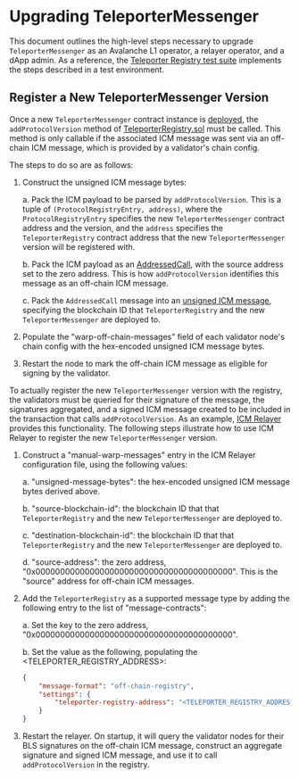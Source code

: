 # Upgrading TeleporterMessenger

This document outlines the high-level steps necessary to upgrade `TeleporterMessenger` as an Avalanche L1 operator, a relayer operator, and a dApp admin. As a reference, the [Teleporter Registry test suite](../../../tests/flows/teleporter_registry.go) implements the steps described in a test environment.

## Register a New TeleporterMessenger Version

Once a new `TeleporterMessenger` contract instance is [deployed](../../../utils/contract-deployment/README.md), the `addProtocolVersion` method of [TeleporterRegistry.sol](./TeleporterRegistry.sol) must be called. This method is only callable if the associated ICM message was sent via an off-chain ICM message, which is provided by a validator's chain config.

The steps to do so are as follows:

1. Construct the unsigned ICM message bytes:

    a. Pack the ICM payload to be parsed by `addProtocolVersion`. This is a tuple of `(ProtocolRegistryEntry, address)`, where the `ProtocolRegistryEntry` specifies the new `TeleporterMessenger` contract address and the version, and the `address` specifies the `TeleporterRegistry` contract address that the new `TeleporterMessenger` version will be registered with.

    b. Pack the ICM payload as an [AddressedCall](https://github.com/ava-labs/avalanchego/blob/v1.11.3/vms/platformvm/warp/payload/addressed_call.go#L15), with the source address set to the zero address. This is how `addProtocolVersion` identifies this message as an off-chain ICM message.
    
    c. Pack the `AddressedCall` message into an [unsigned ICM message](https://github.com/ava-labs/avalanchego/blob/v1.11.3/vms/platformvm/warp/unsigned_message.go#L14), specifying the blockchain ID that `TeleporterRegistry` and the new `TeleporterMessenger` are deployed to.

2. Populate the "warp-off-chain-messages" field of each validator node's chain config with the hex-encoded unsigned ICM message bytes. 

3. Restart the node to mark the off-chain ICM message as eligible for signing by the validator.

To actually register the new `TeleporterMessenger` version with the registry, the validators must be queried for their signature of the message, the signatures aggregated, and a signed ICM message created to be included in the transaction that calls `addProtocolVersion`. As an example, [ICM Relayer](https://github.com/ava-labs/icm-services) provides this functionality. The following steps illustrate how to use ICM Relayer to register the new `TeleporterMessenger` version.

1. Construct a "manual-warp-messages" entry in the ICM Relayer configuration file, using the following values:

    a. "unsigned-message-bytes": the hex-encoded unsigned ICM message bytes derived above.

    b. "source-blockchain-id": the blockchain ID that that `TeleporterRegistry` and the new `TeleporterMessenger` are deployed to.

    c. "destination-blockchain-id": the blockchain ID that that `TeleporterRegistry` and the new `TeleporterMessenger` are deployed to.

    d. "source-address": the zero address, "0x0000000000000000000000000000000000000000". This is the "source" address for off-chain ICM messages.

2. Add the `TeleporterRegistry` as a supported message type by adding the following entry to the list of "message-contracts":

    a. Set the key to the zero address, "0x0000000000000000000000000000000000000000".
    
    b. Set the value as the following, populating the <TELEPORTER_REGISTRY_ADDRESS>:
    ```json
    {
        "message-format": "off-chain-registry",
        "settings": {
            "teleporter-registry-address": "<TELEPORTER_REGISTRY_ADDRESS>"
        }
    }
    ```

3. Restart the relayer. On startup, it will query the validator nodes for their BLS signatures on the off-chain ICM message, construct an aggregate signature and signed ICM message, and use it to call `addProtocolVersion` in the registry.

